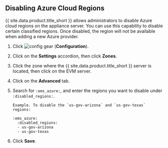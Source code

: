 ## Disabling Azure Cloud Regions

{{ site.data.product.title_short }} allows administrators to disable Azure cloud regions on
the appliance server. You can use this capability to disable certain
classified regions. Once disabled, the region will not be available when
adding a new Azure provider.

1.  Click ![config gear](../../images/config-gear.png) (**Configuration**).

2.  Click on the **Settings** accordion, then click **Zones**.

3.  Click the zone where the {{ site.data.product.title_short }} server is located,
    then click on the EVM server.

4.  Click on the **Advanced** tab.

5.  Search for `:ems_azure:`, and enter the regions you want to disable
    under `:disabled_regions:`.

        Example. To disable the `us-gov-arizona` and `us-gov-texas` regions:

        :ems_azure:
          :disabled_regions:
          - us-gov-arizona
          - us-gov-texas

6.  Click **Save**.

